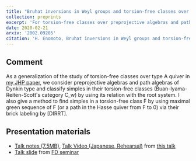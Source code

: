 ```yaml
---
title: "Bruhat inversions in Weyl groups and torsion-free classes over preprojective algebras"
collection: preprints
excerpt: 'For torsion-free classes over preprojective algebras and path algebras of Dynkin type, I classify simple objects using the root system.'
date: 2020-02-21
arxiv: '2002.09205'
citation: 'H. Enomoto, Bruhat inversions in Weyl groups and torsion-free classes over preprojective algebras, arXiv:2002.09205.'
---
```


## Comment
As a generalization of the study of torsion-free classes over type A quiver in [my JHP paper](/papers/JHP/), we consider preprojective algebras and path algebras of Dynkin type and classify simples in their torsion-free classes (Buan-Iyama-Reiten-Scott's category C_w) by using its relation with the root system. I also give a method to find simples in a torsion-free class F by using maximal green sequence of F (or a path in the Hasse quiver from F to 0) via their brick labeling by [DIRRT].

## Presentation materials
- [Talk notes (7.5MB)](/files/mods2020eno.pdf),
[Talk Video (Japanese, Rehearsal)](https://www.youtube.com/watch?v=7yYvRPlmuB4) from [this talk](/talks/2020-05-08/)
- [Talk slide](/files/2016-06-18.pdf) from [FD seminar](/talks/2020-06-18/)
